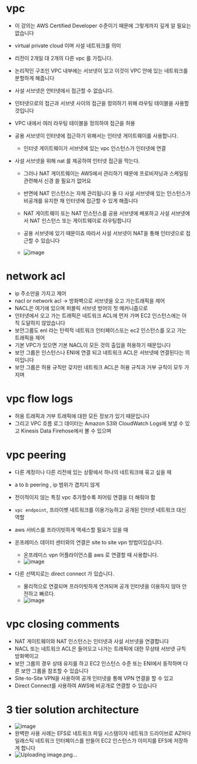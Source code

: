 # vpc
- 이 강의는 AWS Certified Developer 수준이기 때문에 그렇게까지 깊게 알 필요는 없습니다
- virtual private cloud 이며 사설 네트워크를 의미
- 리전이 2개일 대 2개의 다른 vpc 를 가집니다.
- 논리적인 구조인 VPC 내부에는 서브넷이 있고 이것이 VPC 안에 있는 네트워크를 분할하게 해줍니다
- 사설 서브넷은 언터넷에서 접근할 수 없습니다.
- 인터넷으로의 접근과 서브넷 사이의 접근을 정의하기 위해 라우팅 테이블을 사용할 것입니다
- VPC 내에서 여러 라우팅 테이블을 정의하여 접근을 허용
- 공용 서브넷이 인터넷에 접근하기 위해서는 인터넷 게이트웨이를 사용합니다.
  - 인터넷 게이트웨이가 서브넷에 있는 vpc 인스턴스가 인터넷에 연결
 
- 사설 서브넷을 위해 nat 를 제공하여 인터넷 접근을 막는다.
  - 그러나 NAT 게이트웨이는 AWS에서 관리하기 때문에 프로비저닝과 스케일링 관련해서 신경 쓸 필요가 없어요

  - 반면에 NAT 인스턴스는 자체 관리됩니다 둘 다 사설 서브넷에 있는 인스턴스가 비공개를 유지한 채 인터넷에 접근할 수 있게 해줍니다
  - NAT 게이트웨이 또는 NAT 인스턴스를 공용 서브넷에 배포하고 사설 서브넷에서 NAT 인스턴스 또는 게이트웨이로 라우팅합니다
  - 공용 서브넷에 있기 때문이죠 따라서 사설 서브넷이 NAT을 통해 인터넷으로 접근할 수 있습니다
  - ![image](https://github.com/user-attachments/assets/1aba44a3-485a-4ef3-9370-b21e5ff0c79e)

# network acl
- ip 주소만을 가지고 제어
- nacl or network acl -> 방화벽으로 서브넷을 오고 가는트래픽을 제어
- NACL은 여기에 있으며 퍼블릭 서브넷 방어의 첫 메커니즘으로
- 인터넷에서 오고 가는 트래픽은 네트워크 ACL에 먼저 가며 EC2 인스턴스에는 아직 도달하지 않았습니다
- 보안그룹도 enl 라는 탄력적 네트워크 인터페이스또는 ec2 인스턴스를 오고 가는 트래픽을 제어
- 기본 VPC가 있으면 기본 NACL이 모든 것의 출입을 허용하기 때문입니다
- 보안 그룹은 인스턴스나 ENI에 연결 되고 네트워크 ACL은 서브넷에 연결된다는 의미입니다
- 보안 그룹은 허용 규칙만 갖지만 네트워크 ACL은 허용 규칙과 거부 규칙이 모두 가지며


# vpc flow logs
- 허용 트래픽과 거부 트래픽에 대한 모든 정보가 있기 때문입니다
- 그리고 VPC 흐름 로그 데이터는 Amazon S3와 CloudWatch Logs에 보낼 수 있고 Kinesis Data Firehose에서 볼 수 있으며

# vpc peering
- 다른 계정이나 다른 리전에 있는 상황에서 하나의 네트워크에 묶고 싶을 때
- a to b peering , ip 범위가 겹치지 않게
- 전이적이지 않는 특징 vpc 추가할수록 피어링 연결을 더 해줘야 함
- `vpc endpoint`, 프라이벳 네트워크를 이용가능하고 공개된 인터넷 네트워크 대신 역할
- aws 서비스를 프라이빗하게 액세스할 필요가 있을 때


- 온프레미스 데이터 센터와의 연결은 site to site vpn 방법이있습니다.
  - 온프레미스 vpn 어플라이언스를 aws 로 연결할 때 사용합니다.
  - ![image](https://github.com/user-attachments/assets/bb046ee6-abf8-448c-bb93-37aba54fd858)
- 다른 선택지로는 direct connect 가 있습니다.
  - 물리적으로 연결되며 프라이빗하게 연겨되며 공개 인터넷을 이용하지 않아 안전하고 빠르다.
  - ![image](https://github.com/user-attachments/assets/6bbc20c0-e164-4088-b419-b427e588f7ec)

# vpc closing comments
- NAT 게이트웨이와 NAT 인스턴스는 인터넷과 사설 서브넷을 연결합니다
- NACL 또는 네트워크 ACL은 들어오고 나가는 트래픽에 대한 무상태 서브넷 규칙 방화벽이고
- 보안 그룹의 경우 상태 유지를 하고 EC2 인스턴스 수준 또는 ENI에서 동작하며 다른 보안 그룹을 참조할 수 있습니다
- Site-to-Site VPN을 사용하여 공개 인터넷을 통해 VPN 연결을 할 수 있고
- Direct Connect를 사용하여 AWS에 비공개로 연결할 수 있습니다

# 3 tier solution architecture
- ![image](https://github.com/user-attachments/assets/5238e617-01ac-4aeb-b225-4895d8cdc3f5)
- 완벽한 사용 사례는 EFS로 네트워크 파일 시스템이자 네트워크 드라이브로 AZ마다 일래스틱 네트워크 인터페이스를 만들어 EC2 인스턴스가 이미지를 EFS에 저장하게 합니다
- ![Uploading image.png…]()


